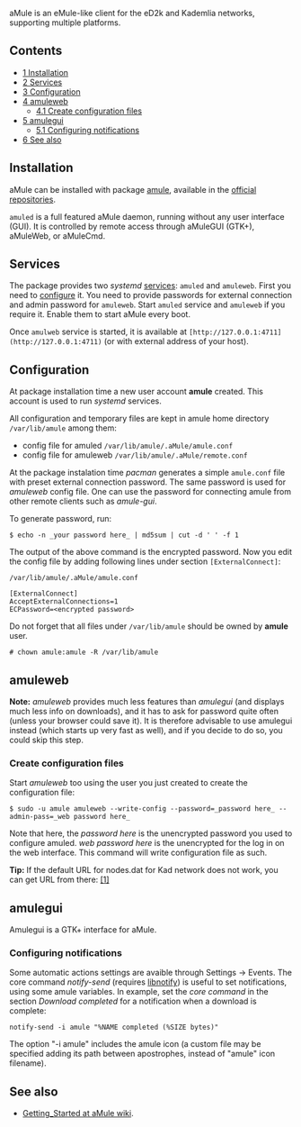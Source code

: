 aMule is an eMule-like client for the eD2k and Kademlia networks, supporting multiple platforms.

## Contents

*   [1 Installation](#Installation)
*   [2 Services](#Services)
*   [3 Configuration](#Configuration)
*   [4 amuleweb](#amuleweb)
    *   [4.1 Create configuration files](#Create_configuration_files)
*   [5 amulegui](#amulegui)
    *   [5.1 Configuring notifications](#Configuring_notifications)
*   [6 See also](#See_also)

## Installation

aMule can be installed with package [amule](https://www.archlinux.org/packages/?name=amule), available in the [official repositories](/index.php/Official_repositories "Official repositories").

`amuled` is a full featured aMule daemon, running without any user interface (GUI). It is controlled by remote access through aMuleGUI (GTK+), aMuleWeb, or aMuleCmd.

## Services

The package provides two _systemd_ [services](/index.php/Daemon "Daemon"): `amuled` and `amuleweb`. First you need to [configure](#Configuration) it. You need to provide passwords for external connection and admin password for `amuleweb`. Start `amuled` service and `amuleweb` if you require it. Enable them to start aMule every boot.

Once `amulweb` service is started, it is available at `[http://127.0.0.1:4711](http://127.0.0.1:4711)` (or with external address of your host).

## Configuration

At package installation time a new user account **amule** created. This account is used to run _systemd_ services.

All configuration and temporary files are kept in amule home directory `/var/lib/amule` among them:

*   config file for amuled `/var/lib/amule/.aMule/amule.conf`
*   config file for amuleweb `/var/lib/amule/.aMule/remote.conf`

At the package instalation time _pacman_ generates a simple `amule.conf` file with preset external connection password. The same password is used for _amuleweb_ config file. One can use the password for connecting amule from other remote clients such as _amule-gui_.

To generate password, run:

```
$ echo -n _your password here_ | md5sum | cut -d ' ' -f 1

```

The output of the above command is the encrypted password. Now you edit the config file by adding following lines under section `[ExternalConnect]`:

 `/var/lib/amule/.aMule/amule.conf` 

```
[ExternalConnect]
AcceptExternalConnections=1
ECPassword=<encrypted password>
```

Do not forget that all files under `/var/lib/amule` should be owned by **amule** user.

```
# chown amule:amule -R /var/lib/amule

```

## amuleweb

**Note:** _amuleweb_ provides much less features than _amulegui_ (and displays much less info on downloads), and it has to ask for password quite often (unless your browser could save it). It is therefore advisable to use amulegui instead (which starts up very fast as well), and if you decide to do so, you could skip this step.

### Create configuration files

Start _amuleweb_ too using the user you just created to create the configuration file:

```
$ sudo -u amule amuleweb --write-config --password=_password here_ --admin-pass=_web password here_

```

Note that here, the _password here_ is the unencrypted password you used to configure amuled. _web password here_ is the unencrypted for the log in on the web interface. This command will write configuration file as such.

**Tip:** If the default URL for nodes.dat for Kad network does not work, you can get URL from there: [[1]](http://nodes-dat.com)

## amulegui

Amulegui is a GTK+ interface for aMule.

### Configuring notifications

Some automatic actions settings are avaible through Settings → Events. The core command _notify-send_ (requires [libnotify](https://www.archlinux.org/packages/?name=libnotify)) is useful to set notifications, using some amule variables. In example, set the _core command_ in the section _Download completed_ for a notification when a download is complete:

```
notify-send -i amule "%NAME completed (%SIZE bytes)"

```

The option "-i amule" includes the amule icon (a custom file may be specified adding its path between apostrophes, instead of "amule" icon filename).

## See also

*   [Getting_Started at aMule wiki](http://wiki.amule.org/wiki/Getting_Started).